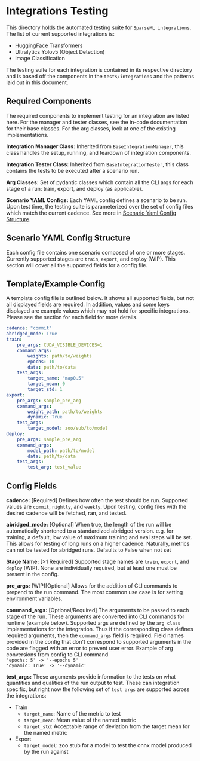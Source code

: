 # Integrations Testing
This directory holds the automated testing suite for `SparseML integrations`. The list of current supported integrations is:

- HuggingFace Transformers
- Ultralytics Yolov5 (Object Detection)
- Image Classification

The testing suite for each integration is contained in its respective directory and is based off the components in the `tests/integrations` and the patterns laid out in this document.

## Required Components
The required components to implement testing for an integration are listed here. For the manager and tester classes, see the in-code documentation for their base classes. For the arg classes, look at one of the existing implementations. 

**Integration Manager Class:** Inherited from `BaseIntegrationManager`, this class handles the setup, running, and teardown of integration components. 

**Integration Tester Class:** Inherited from `BaseIntegrationTester`, this class contains the tests to be executed after a scenario run.

**Arg Classes:** Set of pydantic classes which contain all the CLI args for each stage of a run: train, export, and deploy (as applicable).  

**Scenario YAML Configs:** Each YAML config defines a scenario to be run. Upon test time, the testing suite is parameterized over the set of config files which match the current cadence. See more in [Scenario Yaml Config Structure](#Scenario-Yaml-Config-Structure).

## Scenario YAML Config Structure
Each config file contains one scenario composed of one or more stages. Currently supported stages are `train`, `export`, and `deploy` (WIP). This section will cover all the supported fields for a config file.

## Template/Example Config
A template config file is outlined below. It shows all supported fields, but not all displayed fields are required. In addition, values and some keys displayed are example values which may not hold for specific integrations. Please see the section for each field for more details.
```yaml
cadence: "commit"
abridged_mode: True
train:
    pre_args: CUDA_VISIBLE_DEVICES=1
    command_args:
        weights: path/to/weights
        epochs: 10
        data: path/to/data
    test_args: 
        target_name: "map0.5"
        target_mean: 0 
        target_std: 1
export:
    pre_args: sample_pre_arg
    command_args:
        weight_path: path/to/weights
        dynamic: True
    test_args:
        target_model: zoo/sub/to/model
deploy:
    pre_args: sample_pre_arg
    command_args:
        model_path: path/to/model
        data: path/to/data
    test_args:
        test_arg: test_value
```

## Config Fields
**cadence:** [Required] Defines how often the test should be run. Supported values are `commit`, `nightly`, and `weekly`. Upon testing, config files with the desired cadence will be fetched, ran, and tested.

**abridged_mode:** [Optional] When true, the length of the run will be automatically shortened to a standardized abridged version. e.g. for training, a default, low value of maximum training and eval steps will be set. This allows for testing of long runs on a higher cadence. Naturally, metrics can not be tested for abridged runs. Defaults to False when not set

**Stage Name:** [>1 Required] Supported stage names are `train`, `export`, and `deploy` [WIP]. None are individually required, but at least one must be present in the config. 

**pre_args:** [WIP][Optional] Allows for the addition of CLI commands to prepend to the run command. The most common use case is for setting environment variables.

**command_args:** [Optional/Required] The arguments to be passed to each stage of the run. These arguments are converted into CLI commands for runtime (example below). Supported args are defined by the `arg class` implementations for the integration. Thus if the corresponding class defines required arguments, then the `command_args` field is required. Field names provided in the config that don't correspond to supported arguments in the code are flagged with an error to prevent user error. Example of arg conversions from config to CLI command <br>
`'epochs: 5' -> '--epochs 5'` <br>
`'dynamic: True' -> '--dynamic'`

**test_args:** These arguments provide information to the tests on what quantities and qualities of the run output to test. These can integration specific, but right now the following set of `test args` are supported across the integrations:
- Train
    - `target_name`: Name of the metric to test
    - `target_mean`: Mean value of the named metric
    - `target_std`: Acceptable range of deviation from the target mean for the named metric
- Export
    - `target_model`: zoo stub for a model to test the onnx model produced by the run against

